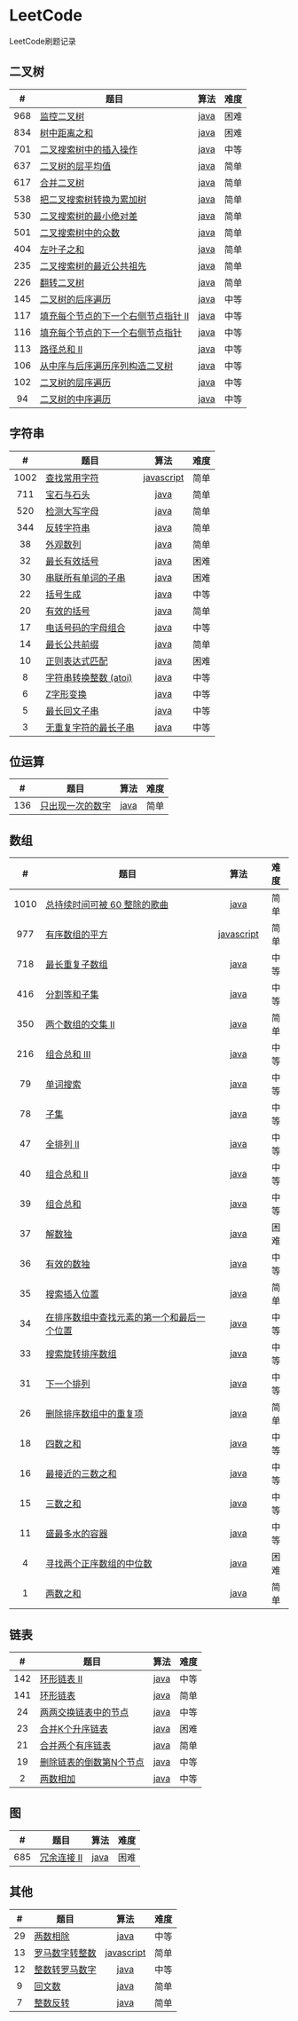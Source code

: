 # LeetCode
LeetCode刷题记录
## 二叉树
| #    | <center>题目</center> | 算法 | 难度 |
| :-:  | :-------------------- | :-:  | :-: |
| 968  | [监控二叉树](https://leetcode-cn.com/problems/binary-tree-cameras/) | [java](https://github.com/yefeiwarbler/LeetCode/blob/master/scripts/binary-tree/968.binaryTreeCameras.md) | 困难 |
| 834  | [树中距离之和](https://leetcode-cn.com/problems/sum-of-distances-in-tree/) | [java](https://github.com/yefeiwarbler/LeetCode/blob/master/scripts/binary-tree/834.sumOfDistancesInTree.md) | 困难 |
| 701  | [二叉搜索树中的插入操作](https://leetcode-cn.com/problems/insert-into-a-binary-search-tree/) | [java](https://github.com/yefeiwarbler/LeetCode/blob/master/scripts/binary-tree/701.insertIntoABST.md) | 中等 |
| 637  | [二叉树的层平均值](https://leetcode-cn.com/problems/average-of-levels-in-binary-tree/) | [java](https://github.com/yefeiwarbler/LeetCode/blob/master/scripts/binary-tree/637.averageOfLevelsInBinaryTree.md) | 简单 |
| 617  | [合并二叉树](https://leetcode-cn.com/problems/merge-two-binary-trees/) | [java](https://github.com/yefeiwarbler/LeetCode/blob/master/scripts/binary-tree/617.mergeTwoBinaryTree.md) | 简单 |
| 538  | [把二叉搜索树转换为累加树](https://leetcode-cn.com/problems/convert-bst-to-greater-tree/) | [java](https://github.com/yefeiwarbler/LeetCode/blob/master/scripts/binary-tree/538.convertBstToGreaterTree.md) | 简单 |
| 530  | [二叉搜索树的最小绝对差](https://leetcode-cn.com/problems/minimum-absolute-difference-in-bst/) | [java](https://github.com/yefeiwarbler/LeetCode/blob/master/scripts/binary-tree/530.minimumAbsoluteDifferenceInBST.md) | 简单 |
| 501  | [二叉搜索树中的众数](https://leetcode-cn.com/problems/find-mode-in-binary-search-tree/) | [java](https://github.com/yefeiwarbler/LeetCode/blob/master/scripts/binary-tree/501.findModeInBinarySearchTree.md) | 简单 |
| 404  | [左叶子之和](https://leetcode-cn.com/problems/sum-of-left-leaves/) | [java](https://github.com/yefeiwarbler/LeetCode/blob/master/scripts/binary-tree/404.sumOfLeftLeaves.md) | 简单 |
| 235  | [二叉搜索树的最近公共祖先](https://leetcode-cn.com/problems/lowest-common-ancestor-of-a-binary-search-tree/) | [java](https://github.com/yefeiwarbler/LeetCode/blob/master/scripts/binary-tree/235.lowestCommonAncestorOfBST.md) | 简单 |
| 226  | [翻转二叉树](https://leetcode-cn.com/problems/invert-binary-tree/) | [java](https://github.com/yefeiwarbler/LeetCode/blob/master/scripts/binary-tree/226.invertBianryTree.md) | 简单 |
| 145  | [二叉树的后序遍历](https://leetcode-cn.com/problems/binary-tree-postorder-traversal/) | [java](https://github.com/yefeiwarbler/LeetCode/blob/master/scripts/binary-tree/145.binaryTreePostorderTraversal.md) | 中等 |
| 117  | [填充每个节点的下一个右侧节点指针 II](https://leetcode-cn.com/problems/populating-next-right-pointers-in-each-node-ii/) | [java](https://github.com/yefeiwarbler/LeetCode/blob/master/scripts/binary-tree/117.populatingNextRightPointersInEachNodeII.md) | 中等 |
| 116  | [填充每个节点的下一个右侧节点指针](https://leetcode-cn.com/problems/populating-next-right-pointers-in-each-node/) | [java](https://github.com/yefeiwarbler/LeetCode/blob/master/scripts/binary-tree/116.populatingNextRightPointersInEachNode.md) | 中等 |
| 113  | [路径总和 II](https://leetcode-cn.com/problems/path-sum-ii/) | [java](https://github.com/yefeiwarbler/LeetCode/blob/master/scripts/binary-tree/113.pathSumII.md) | 中等 |
| 106  | [从中序与后序遍历序列构造二叉树](https://leetcode-cn.com/problems/construct-binary-tree-from-inorder-and-postorder-traversal/) | [java](https://github.com/yefeiwarbler/LeetCode/blob/master/scripts/binary-tree/106.constructBinaryTreeFromInorderAndPostorderTraversal.md) | 中等 |
| 102  | [二叉树的层序遍历](https://leetcode-cn.com/problems/binary-tree-level-order-traversal/) | [java](https://github.com/yefeiwarbler/LeetCode/blob/master/scripts/binary-tree/102.binaryTreeLevelOrderTraversal.md) | 中等 |
| 94   | [二叉树的中序遍历](https://leetcode-cn.com/problems/binary-tree-inorder-traversal/) | [java](https://github.com/yefeiwarbler/LeetCode/blob/master/scripts/binary-tree/94.binaryTreeInorderTraversal.md) | 中等 |

## 字符串
| #    | <center>题目</center> | 算法 | 难度 |
| :-:  | :-------------------- | :-:  | :-: |
| 1002 | [查找常用字符](https://leetcode-cn.com/problems/find-common-characters/) | [javascript](https://github.com/yefeiwarbler/LeetCode/blob/master/scripts/string/1002.findCommonCharacters.md) | 简单 |
| 711  | [宝石与石头](https://leetcode-cn.com/problems/jewels-and-stones/) | [java](https://github.com/yefeiwarbler/LeetCode/blob/master/scripts/string/711.jewelsAndStones.md) | 简单 |
| 520  | [检测大写字母](https://leetcode-cn.com/problems/detect-capital/) | [java](https://github.com/yefeiwarbler/LeetCode/blob/master/scripts/string/520.detectCapital.md) | 简单 |
| 344  | [反转字符串](https://leetcode-cn.com/problems/reverse-string/) | [java](https://github.com/yefeiwarbler/LeetCode/blob/master/scripts/string/344.reverseString.md) | 简单 |
| 38   | [外观数列](https://leetcode-cn.com/problemscount-and-say/) | [java](https://github.com/yefeiwarbler/LeetCode/blob/master/scripts/string/38.countAndSay.md) | 简单 |
| 32   | [最长有效括号](https://leetcode-cn.com/problems/longest-valid-parentheses/) | [java](https://github.com/yefeiwarbler/LeetCode/blob/master/scripts/string/32.longestValidParentheses.md) | 困难 |
| 30  | [串联所有单词的子串](https://leetcode-cn.com/problems/substring-with-concatenation-of-all-words/) | [java](https://github.com/yefeiwarbler/LeetCode/blob/master/scripts/string/30.substringWithConcatenationOfAllWords.md) | 困难 |
| 22  | [括号生成](https://leetcode-cn.com/problems/generate-parentheses/) | [java](https://github.com/yefeiwarbler/LeetCode/blob/master/scripts/string/22.generateParentheses.md) | 中等 |
| 20  | [有效的括号](https://leetcode-cn.com/problems/valid-parentheses) | [java](https://github.com/yefeiwarbler/LeetCode/blob/master/scripts/string/20.validParentheses.md) | 简单 |
| 17   | [电话号码的字母组合](https://leetcode-cn.com/problems/letter-combinations-of-a-phone-number/) | [java](https://github.com/yefeiwarbler/LeetCode/blob/master/scripts/string/17.letterCombinationsOfAPhoneNumber.md) | 中等 |
| 14   | [最长公共前缀](https://leetcode-cn.com/problems/longest-common-prefix/) | [java](https://github.com/yefeiwarbler/LeetCode/blob/master/scripts/string/14.longestCommonPrefix.md) | 简单 |
| 10   | [正则表达式匹配](https://leetcode-cn.com/problems/regular-expression-matching/) | [java](https://github.com/yefeiwarbler/LeetCode/blob/master/scripts/string/10.regularExpressionMatching.md) | 困难 |
| 8    | [字符串转换整数 (atoi)](https://leetcode-cn.com/problems/string-to-integer-atoi/) | [java](https://github.com/yefeiwarbler/LeetCode/blob/master/scripts/string/8.stringToIntegerAtoi.md) | 中等 |
| 6    | [Z字形变换](https://leetcode-cn.com/problems/zigzag-conversion/) | [java](https://github.com/yefeiwarbler/LeetCode/blob/master/scripts/string/6.zigzagConversion.md) | 中等 |
| 5    | [最长回文子串](https://leetcode-cn.com/problems/longest-palindromic-substring/) | [java](https://github.com/yefeiwarbler/LeetCode/blob/master/scripts/string/5.longestPalinDromicSubstring.md) | 中等 |
| 3   | [无重复字符的最长子串](https://leetcode-cn.com/problems/longest-substring-without-repeating-characters/) | [java](https://github.com/yefeiwarbler/LeetCode/blob/master/scripts/string/3.longestSubstringWithoutRepeatingCharcters.md) | 中等 |

## 位运算
| #    | <center>题目</center> | 算法 | 难度 |
| :-:  | :-------------------- | :-:  | :-: |
| 136  | [只出现一次的数字](https://leetcode-cn.com/problems/single-number/) | [java](https://github.com/yefeiwarbler/LeetCode/blob/master/scripts/bit/136.singleNumber.md) | 简单 |

## 数组
| #    | <center>题目</center> | 算法 | 难度 |
| :-:  | :-------------------- | :-:  | :-: |
| 1010 | [总持续时间可被 60 整除的歌曲](https://leetcode-cn.com/problems/pairs-of-songs-with-total-durations-divisible-by-60/) | [java](https://github.com/yefeiwarbler/LeetCode/blob/master/scripts/array/1010.pairsOfSongsWithTotalDurationsDivisibleBy60.md) | 简单 |
| 977  | [有序数组的平方](https://leetcode-cn.com/problems/squares-of-a-sorted-array/) | [javascript](https://github.com/yefeiwarbler/LeetCode/blob/master/scripts/array/977.squaresOfASortedArray.md) | 简单 |
| 718  | [最长重复子数组](https://leetcode-cn.com/problems/maximum-length-of-repeated-subarray/) | [java](https://github.com/yefeiwarbler/LeetCode/blob/master/scripts/array/718.maximuLengthOfRepeatedSubarray.md) | 中等 |
| 416  | [分割等和子集](https://leetcode-cn.com/problems/partition-equal-subset-sum/) | [java](https://github.com/yefeiwarbler/LeetCode/blob/master/scripts/array/416.partitionEqualSubsetSum.md) | 中等 |
| 350  | [两个数组的交集 II](https://leetcode-cn.com/problems/intersection-of-two-arrays-ii/) | [java](https://github.com/yefeiwarbler/LeetCode/blob/master/scripts/array/350.intersectionOfTwoArraysII.md) | 简单 |
| 216  | [组合总和 III](https://leetcode-cn.com/problems/combination-sum-iii/) | [java](https://github.com/yefeiwarbler/LeetCode/blob/master/scripts/array/216.combinationSumIII.md) | 中等 |
| 79   | [单词搜索](https://leetcode-cn.com/problems/word-search/) | [java](https://github.com/yefeiwarbler/LeetCode/blob/master/scripts/array/79.wordSearch.md) | 中等 |
| 78   | [子集](https://leetcode-cn.com/problems/subsets/) | [java](https://github.com/yefeiwarbler/LeetCode/blob/master/scripts/array/78.subsets.md) | 中等 |
| 47   | [全排列 II](https://leetcode-cn.com/problems/permutations-ii/) | [java](https://github.com/yefeiwarbler/LeetCode/blob/master/scripts/array/47.permutationsII.md) | 中等 |
| 40   | [组合总和 II](https://leetcode-cn.com/problems/combination-sum-ii/) | [java](https://github.com/yefeiwarbler/LeetCode/blob/master/scripts/array/40.combinationSumIIb.md) | 中等 |
| 39   | [组合总和](https://leetcode-cn.com/problems/combination-sum/) | [java](https://github.com/yefeiwarbler/LeetCode/blob/master/scripts/array/39.combinationSum.md) | 中等 |
| 37   | [解数独](https://leetcode-cn.com/problems/sudoku-solver/) | [java](https://github.com/yefeiwarbler/LeetCode/blob/master/scripts/array/37.sudokuSolver.md) | 困难 |
| 36   | [有效的数独](https://leetcode-cn.com/problems/valid-sudoku/) | [java](https://github.com/yefeiwarbler/LeetCode/blob/master/scripts/array/36.validSudoku.md) | 中等 |
| 35   | [搜索插入位置](https://leetcode-cn.com/problems/search-insert-position/) | [java](https://github.com/yefeiwarbler/LeetCode/blob/master/scripts/array/35.searchInsertPosition.md) | 简单 |
| 34   | [在排序数组中查找元素的第一个和最后一个位置](https://leetcode-cn.com/problems/find-first-and-last-position-of-element-in-sorted-array/) | [java](https://github.com/yefeiwarbler/LeetCode/blob/master/scripts/array/34.findFirstAndLastPosInSortedArray.md) | 中等 |
| 33   | [搜索旋转排序数组](https://leetcode-cn.com/problems/search-in-rotated-sorted-array/) | [java](https://github.com/yefeiwarbler/LeetCode/blob/master/scripts/array/33.searchInRotatedArray.md) | 中等 |
| 31   | [下一个排列](https://leetcode-cn.com/problems/next-permutation/) | [java](https://github.com/yefeiwarbler/LeetCode/blob/master/scripts/array/31.nextPermutation.md) | 中等 |
| 26   | [删除排序数组中的重复项](https://leetcode-cn.com/problems/remove-duplicates-from-sorted-array/) | [java](https://github.com/yefeiwarbler/LeetCode/blob/master/scripts/array/26.removeDuplicatesFromSortedArray.md) | 简单 |
| 18   | [四数之和](https://leetcode-cn.com/problems/4sum/) | [java](https://github.com/yefeiwarbler/LeetCode/blob/master/scripts/array/18.fourSum.md) | 中等 |
| 16   | [最接近的三数之和](https://leetcode-cn.com/problems/3sum-closest/) | [java](https://github.com/yefeiwarbler/LeetCode/blob/master/scripts/array/16.threeSumClosest.md) | 中等 |
| 15   | [三数之和](https://leetcode-cn.com/problems/3sum/) | [java](https://github.com/yefeiwarbler/LeetCode/blob/master/scripts/array/15.3sum.md) | 中等 |
| 11   | [盛最多水的容器](https://leetcode-cn.com/problems/container-with-most-water/) | [java](https://github.com/yefeiwarbler/LeetCode/blob/master/scripts/array/11.containerWithMostWater.md) | 中等 |
| 4    | [寻找两个正序数组的中位数](https://leetcode-cn.com/problems/median-of-two-sorted-arrays/) | [java](https://github.com/yefeiwarbler/LeetCode/blob/master/scripts/array/4.medianOfTwoSortedArrays.md) | 困难 |
| 1    | [两数之和](https://leetcode-cn.com/problems/two-sum/) | [java](https://github.com/yefeiwarbler/LeetCode/blob/master/scripts/array/1.towSum.md) | 简单 |

## 链表
| #    | <center>题目</center> | 算法 | 难度 |
| :-:  | :-------------------- | :-:  | :-: |
| 142   | [环形链表 II](https://leetcode-cn.com/problems/linked-list-cycle-ii/) | [java](https://github.com/yefeiwarbler/LeetCode/blob/master/scripts/list/142.linkedListCycleII.md) | 中等 |
| 141   | [环形链表](https://leetcode-cn.com/problems/linked-list-cycle/) | [java](https://github.com/yefeiwarbler/LeetCode/blob/master/scripts/list/141.linkedListCycle.md) | 简单 |
| 24    | [两两交换链表中的节点](https://leetcode-cn.com/problems/swap-nodes-in-pairs/) | [java](https://github.com/yefeiwarbler/LeetCode/blob/master/scripts/list/24.swapNodesInPairs.md) | 中等 |
| 23    | [合并K个升序链表](https://leetcode-cn.com/problems/merge-k-sorted-lists/) | [java](https://github.com/yefeiwarbler/LeetCode/blob/master/scripts/list/23.mergeKSortedLists.md) | 困难 |
| 21    | [合并两个有序链表](https://leetcode-cn.com/problems/merge-two-sorted-lists/) | [java](https://github.com/yefeiwarbler/LeetCode/blob/master/scripts/list/21.mergeTwoSortedLists.md) | 简单 |
| 19    | [删除链表的倒数第N个节点](https://leetcode-cn.com/problems/remove-nth-node-from-end-of-list/) | [java](https://github.com/yefeiwarbler/LeetCode/blob/master/scripts/list/19.removeNthNodeFromEndOfList.md) | 中等 |
| 2    | [两数相加](https://leetcode-cn.com/problems/add-two-numbers/) | [java](https://github.com/yefeiwarbler/LeetCode/blob/master/scripts/list/2.addTwoNumbers.md) | 中等 |

## 图
| #    | <center>题目</center> | 算法 | 难度 |
| :-:  | :-------------------- | :-:  | :-: |
| 685  | [冗余连接 II](https://leetcode-cn.com/problems/redundant-connection-ii/) | [java](https://github.com/yefeiwarbler/LeetCode/blob/master/scripts/graph/685.redundantConnectionII.md) | 困难 |

## 其他
| #    | <center>题目</center> | 算法 | 难度 |
| :-:  | :-------------------- | :-:  | :-: |
| 29   | [两数相除](https://leetcode-cn.com/problems/divide-two-integers/) | [java](https://github.com/yefeiwarbler/LeetCode/blob/master/scripts/others/29.divideTwoIntegers.md) | 中等 |
| 13   | [罗马数字转整数](https://leetcode-cn.com/problems/roman-to-integer) | [javascript](https://github.com/yefeiwarbler/LeetCode/blob/master/scripts/others/12.romanToInteger.md) | 简单 |
| 12   | [整数转罗马数字](https://leetcode-cn.com/problems/integer-to-roman/) | [java](https://github.com/yefeiwarbler/LeetCode/blob/master/scripts/others/12.integerToRoman.md) | 中等 |
| 9    | [回文数](https://leetcode-cn.com/problems/palindrome-number/) | [java](https://github.com/yefeiwarbler/LeetCode/blob/master/scripts/others/9.palindromeNumber.md) | 简单 |
| 7    | [整数反转](https://leetcode-cn.com/problems/reverse-integer/) | [java](https://github.com/yefeiwarbler/LeetCode/blob/master/scripts/others/7.reverseInteger.md) | 简单 |

